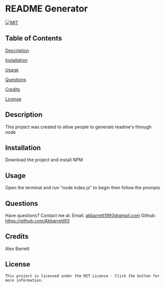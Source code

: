 # README Generator

  [![MIT](https://img.shields.io/badge/License-MIT-yellow.svg)](https://lbesson.mit-license.org/)

  ## Table of Contents

  [Description](#description)

  [Installation](#installation)

  [Usage](#usage)

  [Questions](#questions)

  [Credits](#credits)

  [License](#license)

  ## Description
  This project was created to allow people to generate readme's through node

  ## Installation
  Download the project and install NPM

  ## Usage
  Open the terminal and run "node index.js" to begin then follow the prompts

  ## Questions
  Have questions? Contact me at:
  Email: akbarrett1993@gmail.com
  Github: https://github.com/Akbarrett93

  ## Credits
  Alex Barrett

  ## License
    This project is licensed under the MIT License - Click the button for more information.
